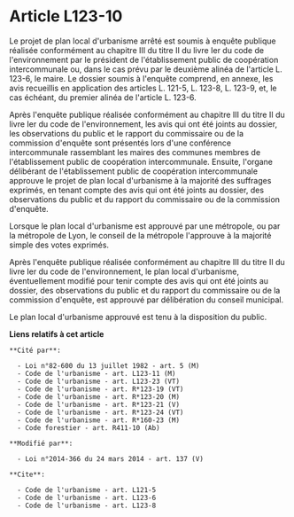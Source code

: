 # Article L123-10

Le projet de plan local d'urbanisme arrêté est soumis à enquête publique réalisée conformément au chapitre III du titre II du
livre Ier du code de l'environnement par le président de l'établissement public de coopération intercommunale ou, dans le cas
prévu par le deuxième alinéa de l'article L. 123-6, le maire. Le dossier soumis à l'enquête comprend, en annexe, les avis
recueillis en application des articles L. 121-5, L. 123-8, L. 123-9, et, le cas échéant, du premier alinéa de l'article L.
123-6. 

Après l'enquête publique réalisée conformément au chapitre III du titre II du livre Ier du code de l'environnement, les avis
qui ont été joints au dossier, les observations du public et le rapport du commissaire ou de la commission d'enquête sont
présentés lors d'une conférence intercommunale rassemblant les maires des communes membres de l'établissement public de
coopération intercommunale. Ensuite, l'organe délibérant de l'établissement public de coopération intercommunale approuve le
projet de plan local d'urbanisme à la majorité des suffrages exprimés, en tenant compte des avis qui ont été joints au
dossier, des observations du public et du rapport du commissaire ou de la commission d'enquête.

Lorsque le plan local d'urbanisme est approuvé par une métropole, ou par la métropole de Lyon, le conseil de la métropole
l'approuve à la majorité simple des votes exprimés. 

Après l'enquête publique réalisée conformément au chapitre III du titre II du livre Ier du code de l'environnement, le plan
local d'urbanisme, éventuellement modifié pour tenir compte des avis qui ont été joints au dossier, des observations du
public et du rapport du commissaire ou de la commission d'enquête, est approuvé par délibération du conseil municipal.

Le plan local d'urbanisme approuvé est tenu à la disposition du public.

**Liens relatifs à cet article**

	**Cité par**:

	  - Loi n°82-600 du 13 juillet 1982 - art. 5 (M)
	  - Code de l'urbanisme - art. L123-11 (M)
	  - Code de l'urbanisme - art. L123-23 (VT)
	  - Code de l'urbanisme - art. R*123-19 (VT)
	  - Code de l'urbanisme - art. R*123-20 (M)
	  - Code de l'urbanisme - art. R*123-21 (V)
	  - Code de l'urbanisme - art. R*123-24 (VT)
	  - Code de l'urbanisme - art. R*160-23 (M)
	  - Code forestier - art. R411-10 (Ab)

	**Modifié par**:

	  - Loi n°2014-366 du 24 mars 2014 - art. 137 (V)

	**Cite**:

	  - Code de l'urbanisme - art. L121-5
	  - Code de l'urbanisme - art. L123-6
	  - Code de l'urbanisme - art. L123-8
